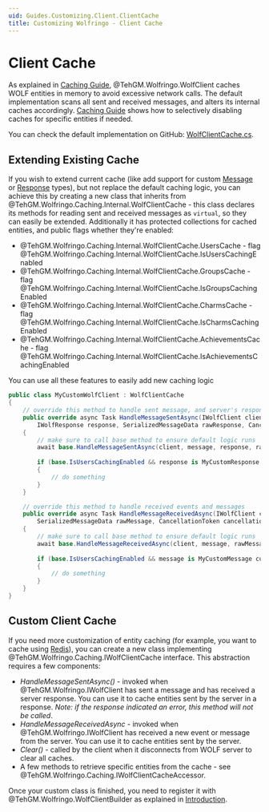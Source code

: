 ```yaml
---
uid: Guides.Customizing.Client.ClientCache
title: Customizing Wolfringo - Client Cache
---
```


# Client Cache
As explained in [Caching Guide](xref:Guides.Features.Caching), @TehGM.Wolfringo.WolfClient caches WOLF entities in memory to avoid excessive network calls. The default implementation scans all sent and received messages, and alters its internal caches accordingly. [Caching Guide](xref:Guides.Features.Caching) shows how to selectively disabling caches for specific entities if needed.

You can check the default implementation on GitHub: [WolfClientCache.cs](https://github.com/TehGM/Wolfringo/blob/master/Wolfringo.Core/Caching/Internal/WolfClientCache.cs).

## Extending Existing Cache
If you wish to extend current cache (like add support for custom [Message](xref:Guides.Customizing.Client.Messages) or [Response](xref:Guides.Customizing.Client.Responses) types), but not replace the default caching logic, you can achieve this by creating a new class that inherits from @TehGM.Wolfringo.Caching.Internal.WolfClientCache - this class declares its methods for reading sent and received messages as `virtual`, so they can easily be extended. Additionally it has protected collections for cached entities, and public flags whether they're enabled:
- @TehGM.Wolfringo.Caching.Internal.WolfClientCache.UsersCache - flag @TehGM.Wolfringo.Caching.Internal.WolfClientCache.IsUsersCachingEnabled
- @TehGM.Wolfringo.Caching.Internal.WolfClientCache.GroupsCache - flag @TehGM.Wolfringo.Caching.Internal.WolfClientCache.IsGroupsCachingEnabled
- @TehGM.Wolfringo.Caching.Internal.WolfClientCache.CharmsCache - flag @TehGM.Wolfringo.Caching.Internal.WolfClientCache.IsCharmsCachingEnabled
- @TehGM.Wolfringo.Caching.Internal.WolfClientCache.AchievementsCache - flag @TehGM.Wolfringo.Caching.Internal.WolfClientCache.IsAchievementsCachingEnabled

You can use all these features to easily add new caching logic

```csharp
public class MyCustomWolfClient : WolfClientCache
{
    // override this method to handle sent message, and server's response
    public override async Task HandleMessageSentAsync(IWolfClient client, IWolfMessage message, 
        IWolfResponse response, SerializedMessageData rawResponse, CancellationToken cancellationToken = default)
    {
        // make sure to call base method to ensure default logic runs
        await base.HandleMessageSentAsync(client, message, response, rawResponse, cancellationToken);
        
        if (base.IsUsersCachingEnabled && response is MyCustomResponse customResponse)
        {
            // do something
        }
    }

    // override this method to handle received events and messages
    public override async Task HandleMessageReceivedAsync(IWolfClient client, IWolfMessage message, 
        SerializedMessageData rawMessage, CancellationToken cancellationToken = default)
    {
        // make sure to call base method to ensure default logic runs
        await base.HandleMessageReceivedAsync(client, message, rawMessage, cancellationToken);
        
        if (base.IsUsersCachingEnabled && message is MyCustomMessage customMessage)
        {
            // do something
        }
    }
}
```

## Custom Client Cache
If you need more customization of entity caching (for example, you want to cache using [Redis](https://redis.io/)), you can create a new class implementing @TehGM.Wolfringo.Caching.IWolfClientCache interface. This abstraction requires a few components:
- *HandleMessageSentAsync()* - invoked when @TehGM.Wolfringo.IWolfClient has sent a message and has received a server response. You can use it to cache entities sent by the server in a response. *Note: if the response indicated an error, this method will not be called*.
- *HandleMessageReceivedAsync* - invoked when @TehGM.Wolfringo.IWolfClient has received a new event or message from the server. You can use it to cache entities sent by the server.
- *Clear()* - called by the client when it disconnects from WOLF server to clear all caches.
- A few methods to retrieve specific entities from the cache - see @TehGM.Wolfringo.Caching.IWolfClientCacheAccessor.

Once your custom class is finished, you need to register it with @TehGM.Wolfringo.WolfClientBuilder as explained in [Introduction](xref:Guides.Customizing.Intro).